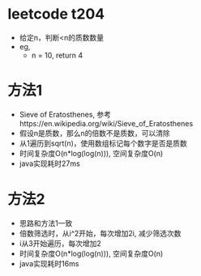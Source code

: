 # leetcode t204
- 给定n，判断<n的质数数量
- eg,
    - n = 10, return 4

    
# 方法1
- Sieve of Eratosthenes, 参考https://en.wikipedia.org/wiki/Sieve_of_Eratosthenes
- 假设n是质数，那么n的倍数不是质数，可以清除
- 从1遍历到sqrt(n)，使用数组标记每个数字是否是质数
- 时间复杂度O(n*log(log(n))), 空间复杂度O(n)
- java实现耗时27ms

# 方法2
- 思路和方法1一致
- 倍数筛选时，从i^2开始，每次增加2i, 减少筛选次数
- i从3开始遍历，每次增加2
- 时间复杂度O(n*log(log(n))), 空间复杂度O(n)
- java实现耗时16ms

